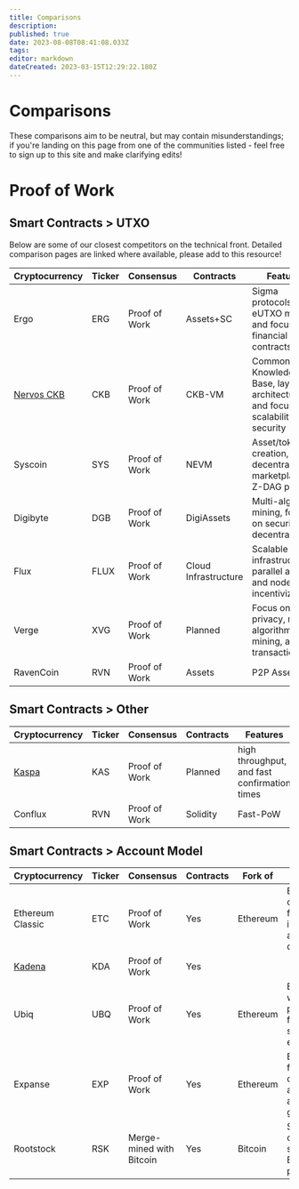 ```yaml
---
title: Comparisons
description: 
published: true
date: 2023-08-08T08:41:08.033Z
tags: 
editor: markdown
dateCreated: 2023-03-15T12:29:22.180Z
---
```


# Comparisons

These comparisons aim to be neutral, but may contain misunderstandings; if you're landing on this page from one of the communities listed - feel free to sign up to this site and make clarifying edits!

# Proof of Work

## Smart Contracts > UTXO

Below are some of our closest competitors on the technical front. Detailed comparison pages are linked where available, please add to this resource!


| Cryptocurrency   | Ticker | Consensus  | Contracts |  Features  |  Model | 
|------------------|--------|------------|-----------|------------|--------|
| Ergo             | ERG    | Proof of Work       | Assets+SC  | Sigma protocols, eUTXO model, and focus on financial contracts | eUTXO         |               
| [Nervos CKB](https://ergonaut.space/en/Community/Comparisons/CKB)| CKB    | Proof of Work       |  CKB-VM | Common Knowledge Base, layered architecture, and focus on scalability and security | UTXO |
| Syscoin          | SYS    | Proof of Work       | NEVM | Asset/token creation, decentralized marketplace, Z-DAG protocol | UTXO          |  
| Digibyte         | DGB    | Proof of Work       | DigiAssets | Multi-algorithm mining, focus on security and decentralization | UTXO |
| Flux             | FLUX   | Proof of Work       | Cloud Infrastructure | Scalable infrastructure, parallel assets, and node incentivization | UTXO |
| Verge            | XVG    | Proof of Work       |Planned     | Focus on privacy, multi-algorithm mining, and fast transactions | UTXO |
| RavenCoin        | RVN    | Proof of Work       |Assets  | P2P Assets | UTXO |

## Smart Contracts > Other
| Cryptocurrency   | Ticker | Consensus  | Contracts |  Features  |  Model | 
|------------------|--------|------------|-----------|------------|--------|
| [Kaspa](https://ergonaut.space/en/Community/Comparisons/KAS)| KAS| Proof of Work|Planned| high throughput, and fast confirmation times | GHOSTDAG| 
| Conflux             | RVN    | Proof of Work |Solidity| Fast-PoW | Tree-Graph (TG) |
## Smart Contracts > Account Model


| Cryptocurrency   | Ticker | Consensus  | Contracts | Fork of                  | Features                                  |  Model | 
|------------------|--------|---------------------|-----------------|------------------------|---------------------------------------------------|------------------|
| Ethereum Classic | ETC    | Proof of Work       | Yes             | Ethereum               | Ethereum's original chain, focus on immutability and decentralization | Account-based |
| [Kadena](https://ergonaut.space/en/Community/Comparisons/KDA) | KDA    | Proof of Work       | Yes             |                |  | Account-based 
| Ubiq              | UBQ    | Proof of Work       | Yes             | Ethereum               | Ethereum fork with modified parameters, focus on stability and enterprise use | Account-based |
| Expanse           | EXP    | Proof of Work       | Yes             | Ethereum               | Ethereum fork, focus on decentralized applications and governance | Account-based |
| Rootstock   | RSK   | Merge-mined with Bitcoin | Yes      | Bitcoin                | Smart contracts on Bitcoin, secured by Bitcoin's mining power | Account-based |


